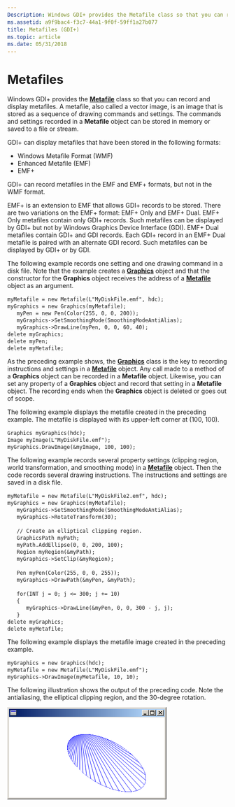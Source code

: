```yaml
---
Description: Windows GDI+ provides the Metafile class so that you can record and display metafiles.
ms.assetid: a9f9bac4-f3c7-44a1-9f0f-59ff1a27b077
title: Metafiles (GDI+)
ms.topic: article
ms.date: 05/31/2018
---
```


# Metafiles

Windows GDI+ provides the [**Metafile**](/windows/desktop/api/gdiplusheaders/nl-gdiplusheaders-metafile) class so that you can record and display metafiles. A metafile, also called a vector image, is an image that is stored as a sequence of drawing commands and settings. The commands and settings recorded in a **Metafile** object can be stored in memory or saved to a file or stream.

GDI+ can display metafiles that have been stored in the following formats:

-   Windows Metafile Format (WMF)
-   Enhanced Metafile (EMF)
-   EMF+

GDI+ can record metafiles in the EMF and EMF+ formats, but not in the WMF format.

EMF+ is an extension to EMF that allows GDI+ records to be stored. There are two variations on the EMF+ format: EMF+ Only and EMF+ Dual. EMF+ Only metafiles contain only GDI+ records. Such metafiles can be displayed by GDI+ but not by Windows Graphics Device Interface (GDI). EMF+ Dual metafiles contain GDI+ and GDI records. Each GDI+ record in an EMF+ Dual metafile is paired with an alternate GDI record. Such metafiles can be displayed by GDI+ or by GDI.

The following example records one setting and one drawing command in a disk file. Note that the example creates a [**Graphics**](/windows/desktop/api/gdiplusgraphics/nl-gdiplusgraphics-graphics) object and that the constructor for the **Graphics** object receives the address of a [**Metafile**](/windows/desktop/api/gdiplusheaders/nl-gdiplusheaders-metafile) object as an argument.


```
myMetafile = new Metafile(L"MyDiskFile.emf", hdc);
myGraphics = new Graphics(myMetafile);
   myPen = new Pen(Color(255, 0, 0, 200));
   myGraphics->SetSmoothingMode(SmoothingModeAntiAlias);
   myGraphics->DrawLine(myPen, 0, 0, 60, 40);
delete myGraphics;
delete myPen;
delete myMetafile;
```



As the preceding example shows, the [**Graphics**](/windows/desktop/api/gdiplusgraphics/nl-gdiplusgraphics-graphics) class is the key to recording instructions and settings in a [**Metafile**](/windows/desktop/api/gdiplusheaders/nl-gdiplusheaders-metafile) object. Any call made to a method of a **Graphics** object can be recorded in a **Metafile** object. Likewise, you can set any property of a **Graphics** object and record that setting in a **Metafile** object. The recording ends when the **Graphics** object is deleted or goes out of scope.

The following example displays the metafile created in the preceding example. The metafile is displayed with its upper-left corner at (100, 100).


```
Graphics myGraphics(hdc);
Image myImage(L"MyDiskFile.emf");
myGraphics.DrawImage(&myImage, 100, 100);
```



The following example records several property settings (clipping region, world transformation, and smoothing mode) in a [**Metafile**](/windows/desktop/api/gdiplusheaders/nl-gdiplusheaders-metafile) object. Then the code records several drawing instructions. The instructions and settings are saved in a disk file.


```
myMetafile = new Metafile(L"MyDiskFile2.emf", hdc); 
myGraphics = new Graphics(myMetafile);
   myGraphics->SetSmoothingMode(SmoothingModeAntiAlias);
   myGraphics->RotateTransform(30);

   // Create an elliptical clipping region.
   GraphicsPath myPath;
   myPath.AddEllipse(0, 0, 200, 100);
   Region myRegion(&myPath);
   myGraphics->SetClip(&myRegion);

   Pen myPen(Color(255, 0, 0, 255));
   myGraphics->DrawPath(&myPen, &myPath);

   for(INT j = 0; j <= 300; j += 10)
   {
      myGraphics->DrawLine(&myPen, 0, 0, 300 - j, j);
   }
delete myGraphics;
delete myMetafile;
```



The following example displays the metafile image created in the preceding example.


```
myGraphics = new Graphics(hdc);
myMetafile = new Metafile(L"MyDiskFile.emf");
myGraphics->DrawImage(myMetafile, 10, 10);
```



The following illustration shows the output of the preceding code. Note the antialiasing, the elliptical clipping region, and the 30-degree rotation.

![screen shot of a window that contains a an ellipse filled with lines originating at a point outside the ellipse](images/aboutgdip05-art00.png)

 

 



